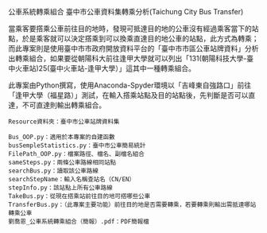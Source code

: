 公車系統轉乘組合
	臺中市公車資料集轉乘分析(Taichung City Bus Transfer)

當乘客要撘乘公車前往目的地時，發現可抵達目的地的公車沒有經過乘客當下的站點，於是乘客就可以決定撘乘到可以換乘直達目的地公車的站點，此方式為轉乘；而此專案則是使用臺中市市政府開放資料平台​的「臺中市市區公車站牌資料」分析出轉乘組合，如果要從朝陽科大前往逢甲大學就​可以列出「131(朝陽科技大學-臺中火車站)25(臺中火車站-逢甲大學）」這其中一種轉乘組合。

此專案由Python撰寫，使用Anaconda-Spyder環境以「吉峰東自強路口」前往「逢甲大學（福星路）」測試，在輸入撘乘站點及目的站點後，先判斷是否可以直達，不可直達則輸出轉乘組合。


	Resource資料夾：臺中市公車站牌資料集
 
	Bus_OOP.py：適用於本專案的自建函數
	busSempleStatistics.py：臺中市公車簡易統計
	FilePath_OOP.py：檔案路徑、檔名、副檔名組合
	sameSteps.py：兩條公車路線相同站點
	searchBus.py：讀取該公車路線
	searchStepName：輸入名稱查站名（CN/EN）
	stepInfo.py：該站點上所有公車路線
	TakeBus.py：從現在撘乘站前往目的地可撘哪些公車
	TransferBus.py：（此專案主要功能）前往目的地是否需要轉乘，若要轉乘則輸出需抵達哪站轉乘公車
 	劉喬恩_公車系統轉乘組合（簡報）.pdf：PDF簡報檔
